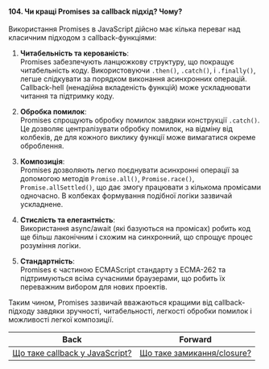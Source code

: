 #### 104. Чи кращі Promises за callback підхід? Чому?

Використання Promises в JavaScript дійсно має кілька переваг над класичним підходом з callback-функціями:

1. **Читабельність та керованість**:  
   Promises забезпечують ланцюжкову структуру, що покращує читабельність коду. Використовуючи `.then()`, `.catch()`, і `.finally()`, легше слідкувати за порядком виконання асинхронних операцій. Callback-hell (ненадійна вкладеність функцій) може ускладнювати читання та підтримку коду.

2. **Обробка помилок**:  
   Promises спрощують обробку помилок завдяки конструкції `.catch()`. Це дозволяє централізувати обробку помилок, на відміну від колбеків, де для кожного виклику функції може вимагатися окреме оброблення.

3. **Композиція**:  
   Promises дозволяють легко поєднувати асинхронні операції за допомогою методів `Promise.all()`, `Promise.race()`, `Promise.allSettled()`, що дає змогу працювати з кількома промісами одночасно. В колбеках формування подібної логіки зазвичай ускладнене.

4. **Стислість та елегантність**:  
   Використання async/await (які базуються на промісах) робить код ще більш лаконічним і схожим на синхронний, що спрощує процес розуміння логіки.

5. **Стандартність**:  
   Promises є частиною ECMAScript стандарту з ECMA-262 та підтримуються всіма сучасними браузерами, що робить їх переважним вибором для нових проектів.

Таким чином, Promises зазвичай вважаються кращими від callback-підходу завдяки зручності, читабельності, легкості обробки помилок і можливості легкої композиції.

| Back | Forward |
|---|---|
| [Що таке callback у JavaScript?](/ua/middle/javascript/what-is-a-callback-in-javascript.md)  | [Що таке замикання/closure?](/ua/middle/javascript/what-is-a-closure.md) |